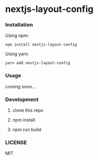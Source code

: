# nextjs-layout-config

### Installation

Using npm: 
```
npm install nextjs-layout-config
```

Using yarn:
```
yarn add nextjs-layout-config
```


### Usage

coming soon...

### Development

1. clone this repo

2. npm install

3. npm run build

### LICENSE

MIT
